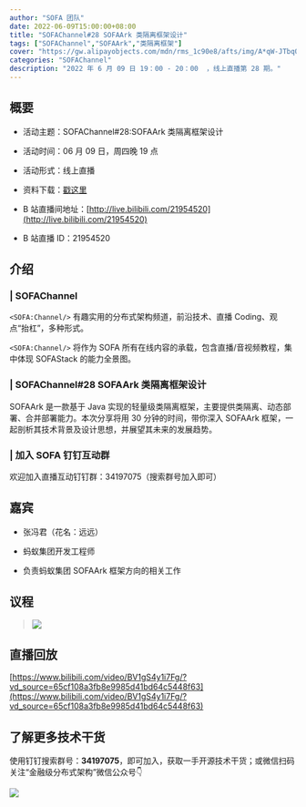 ```yaml
---
author: "SOFA 团队"
date: 2022-06-09T15:00:00+08:00
title: "SOFAChannel#28 SOFAArk 类隔离框架设计"
tags: ["SOFAChannel","SOFAArk","类隔离框架"]
cover: "https://gw.alipayobjects.com/mdn/rms_1c90e8/afts/img/A*qW-JTbqQqJUAAAAAAAAAAAAAARQnAQ"
categories: "SOFAChannel"
description: "2022 年 6 月 09 日 19：00 - 20：00  ，线上直播第 28 期。"
---
```


## 概要

- 活动主题：SOFAChannel#28:SOFAArk 类隔离框架设计

- 活动时间：06 月 09 日，周四晚 19 点

- 活动形式：线上直播

- 资料下载：[戳这里](https://gw.alipayobjects.com/os/bmw-prod/2978edb6-7252-41aa-9fbd-f65f45f9e6a8.pdf)

- B 站直播间地址：[http://live.bilibili.com/21954520](http://live.bilibili.com/21954520)

- B 站直播 ID：21954520

## 介绍

### | SOFAChannel

`<SOFA:Channel/>` 有趣实用的分布式架构频道，前沿技术、直播 Coding、观点“抬杠”，多种形式。

`<SOFA:Channel/>` 将作为 SOFA 所有在线内容的承载，包含直播/音视频教程，集中体现 SOFAStack 的能力全景图。

### | SOFAChannel#28 SOFAArk 类隔离框架设计

SOFAArk 是一款基于 Java 实现的轻量级类隔离框架，主要提供类隔离、动态部署、合并部署能力。本次分享将用 30 分钟的时间，带你深入 SOFAArk 框架，一起剖析其技术背景及设计思想，并展望其未来的发展趋势。

### | 加入 SOFA 钉钉互动群

欢迎加入直播互动钉钉群：34197075（搜索群号加入即可）

## 嘉宾

- 张冯君（花名：远远）

- 蚂蚁集团开发工程师

- 负责蚂蚁集团 SOFAArk 框架方向的相关工作

## 议程

> ![](https://gw.alipayobjects.com/mdn/rms_1c90e8/afts/img/A*yoLAQqsVG-AAAAAAAAAAAAAAARQnAQ)

## 直播回放

[https://www.bilibili.com/video/BV1gS4y1i7Fg/?vd_source=65cf108a3fb8e9985d41bd64c5448f63](https://www.bilibili.com/video/BV1gS4y1i7Fg/?vd_source=65cf108a3fb8e9985d41bd64c5448f63)

## 了解更多技术干货

使用钉钉搜索群号：**34197075**，即可加入，获取一手开源技术干货；或微信扫码关注“金融级分布式架构”微信公众号👇

![](https://gw.alipayobjects.com/mdn/rms_1c90e8/afts/img/A*tvfDQLxTbsgAAAAAAAAAAAAAARQnAQQ)
